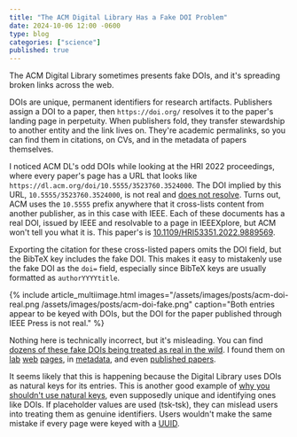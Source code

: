 ```yaml
---
title: "The ACM Digital Library Has a Fake DOI Problem"
date: 2024-10-06 12:00 -0600
type: blog
categories: ["science"]
published: true
---
```


The ACM Digital Library sometimes presents fake DOIs, and it's spreading broken links across the web.

DOIs are unique, permanent identifiers for research artifacts. Publishers assign a DOI to a paper, then `https://doi.org/` resolves it to the paper's landing page in perpetuity. When publishers fold, they transfer stewardship to another entity and the link lives on. They're academic permalinks, so you can find them in citations, on CVs, and in the metadata of papers themselves.

I noticed ACM DL's odd DOIs while looking at the HRI 2022 proceedings, where every paper's page has a URL that looks like `https://dl.acm.org/doi/10.5555/3523760.3524000`. The DOI implied by this URL, `10.5555/3523760.3524000`, is not real and <a href="https://doi.org/10.5555/3523760.3524000" data-proofer-ignore>does not resolve</a>. Turns out, ACM uses the `10.5555` prefix anywhere that it cross-lists content from another publisher, as in this case with IEEE. Each of these documents has a real DOI, issued by IEEE and resolvable to a page in IEEEXplore, but ACM won't tell you what it is. This paper's is [10.1109/HRI53351.2022.9889569](https://doi.org/10.1109/HRI53351.2022.9889569).

Exporting the citation for these cross-listed papers omits the DOI field, but the BibTeX key includes the fake DOI. This makes it easy to mistakenly use the fake DOI as the `doi=` field, especially since BibTeX keys are usually formatted as `authorYYYYtitle`.

{% include article_multiimage.html images="/assets/images/posts/acm-doi-real.png /assets/images/posts/acm-doi-fake.png" caption="Both entries appear to be keyed with DOIs, but the DOI for the paper published through IEEE Press is not real." %}

Nothing here is technically incorrect, but it's misleading. You can find [dozens of these fake DOIs being treated as real in the wild](https://www.google.com/search?q="doi.org%2F10.5555"). I found them on [lab](https://web.archive.org/web/20240302043359/https://healthrobotics.ucsd.edu/papers/HRI-kubota.html) [web](https://deepblue.lib.umich.edu/handle/2027.42/171268) [pages](https://hrilab.tufts.edu/publications/yazdanietal17aamas/), in [metadata](https://arxiv.org/abs/2201.02392), and even [published papers](https://graphics.cs.wisc.edu/Papers/2023/PGM23/pgm.pdf).

It seems likely that this is happening because the Digital Library uses DOIs as natural keys for its entries. This is another good example of [why you shouldn't use natural keys](https://blog.ploeh.dk/2024/06/03/youll-regret-using-natural-keys/), even supposedly unique and identifying ones like DOIs. If placeholder values are used (tsk-tsk), they can mislead users into treating them as genuine identifiers. Users wouldn't make the same mistake if every page were keyed with a [UUID](https://en.wikipedia.org/wiki/Universally_unique_identifier).